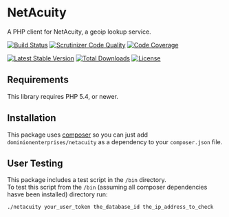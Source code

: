 # NetAcuity
A PHP client for NetAcuity, a geoip lookup service.

[![Build Status](http://img.shields.io/travis/dominionenterprises/netacuity-php.svg?style=flat)](https://travis-ci.org/dominionenterprises/netacuity-php)
[![Scrutinizer Code Quality](http://img.shields.io/scrutinizer/g/dominionenterprises/netacuity-php.svg?style=flat)](https://scrutinizer-ci.com/g/dominionenterprises/netacuity-php/)
[![Code Coverage](http://img.shields.io/coveralls/dominionenterprises/netacuity-php.svg?style=flat)](https://coveralls.io/r/dominionenterprises/netacuity-php)

[![Latest Stable Version](http://img.shields.io/packagist/v/dominionenterprises/netacuity.svg?style=flat)](https://packagist.org/packages/dominionenterprises/netacuity)
[![Total Downloads](http://img.shields.io/packagist/dt/dominionenterprises/netacuity.svg?style=flat)](https://packagist.org/packages/dominionenterprises/netacuity)
[![License](http://img.shields.io/packagist/l/dominionenterprises/netacuity.svg?style=flat)](https://packagist.org/packages/dominionenterprises/netacuity)

## Requirements
This library requires PHP 5.4, or newer.

## Installation
This package uses [composer](https://getcomposer.org) so you can just add
`dominionenterprises/netacuity` as a dependency to your `composer.json` file.

## User Testing  
This package includes a test script in the `/bin` directory.  
To test this script from the `/bin` (assuming all composer dependencies hasve been installed) directory run:  
```sh
./netacuity your_user_token the_database_id the_ip_address_to_check
```
